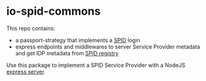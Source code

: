 # io-spid-commons

This repo contains:

- a passport-strategy that implements a [SPID](https://www.spid.gov.it) login
- express endpoints and middlewares to server Service Provider metadata
  and get IDP metadata from [SPID registry](https://registry.spid.gov.it)

Use this package to implement a SPID Service Provider with a
NodeJS [express server](https://expressjs.com).
